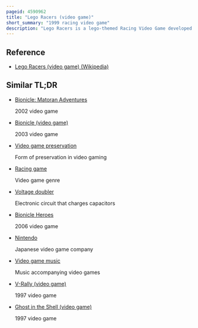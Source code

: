 ```yaml
---
pageid: 4590962
title: "Lego Racers (video game)"
short_summary: "1999 racing video game"
description: "Lego Racers is a lego-themed Racing Video Game developed by high Voltage Software and published by lego Media in 1999."
---
```


## Reference

- [Lego Racers (video game) (Wikipedia)](https://en.wikipedia.org/?curid=4590962)

## Similar TL;DR

- [Bionicle: Matoran Adventures](/tldr/en/bionicle-matoran-adventures)

  2002 video game

- [Bionicle (video game)](/tldr/en/bionicle-video-game)

  2003 video game

- [Video game preservation](/tldr/en/video-game-preservation)

  Form of preservation in video gaming

- [Racing game](/tldr/en/racing-game)

  Video game genre

- [Voltage doubler](/tldr/en/voltage-doubler)

  Electronic circuit that charges capacitors

- [Bionicle Heroes](/tldr/en/bionicle-heroes)

  2006 video game

- [Nintendo](/tldr/en/nintendo)

  Japanese video game company

- [Video game music](/tldr/en/video-game-music)

  Music accompanying video games

- [V-Rally (video game)](/tldr/en/v-rally-video-game)

  1997 video game

- [Ghost in the Shell (video game)](/tldr/en/ghost-in-the-shell-video-game)

  1997 video game
